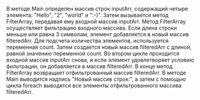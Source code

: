 В методе Main определен массив строк inputArr, содержащий четыре элемента: "Hello", "2", "world" и ":-)".
Затем вызывается метод FilterArray, передавая ему входной массив inputArr.
Метод FilterArray осуществляет фильтрацию входного массива.  Если длина строки меньше или равна 3 символам, элемент добавляется в новый массив filteredArr.
Для подсчета количества элементов, используется переменная count.
Затем создается новый массив filteredArr с длиной, равной значению переменной count.
Во втором цикле проходится входной массив inputArr снова, и если элемент удовлетворяет условию фильтрации, он добавляется в массив filteredArr.
В конце метод FilterArray возвращает отфильтрованный массив filteredArr.
В методе Main выводится надпись "Новый массив строк:", а затем с помощью цикла foreach выводятся все элементы отфильтрованного массива filteredArr.